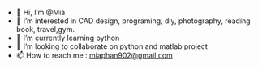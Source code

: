 - 👋 Hi, I’m @Mia
- 👀 I’m interested in CAD design, programing, diy, photography, reading book, travel,gym.
- 🌱 I’m currently learning python
- 💞️ I’m looking to collaborate on python and matlab project
- 📫 How to reach me : miaphan902@gmail.com

<!---
hanhg95/hanhg95 is a ✨ special ✨ repository because its `README.md` (this file) appears on your GitHub profile.
You can click the Preview link to take a look at your changes.
--->
